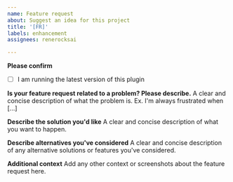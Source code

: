 ```yaml
---
name: Feature request
about: Suggest an idea for this project
title: '[FR]'
labels: enhancement
assignees: renerocksai

---
```


**Please confirm**
- [ ] I am running the latest version of this plugin

**Is your feature request related to a problem? Please describe.**
A clear and concise description of what the problem is. Ex. I'm always frustrated when [...]

**Describe the solution you'd like**
A clear and concise description of what you want to happen.

**Describe alternatives you've considered**
A clear and concise description of any alternative solutions or features you've considered.

**Additional context**
Add any other context or screenshots about the feature request here.
